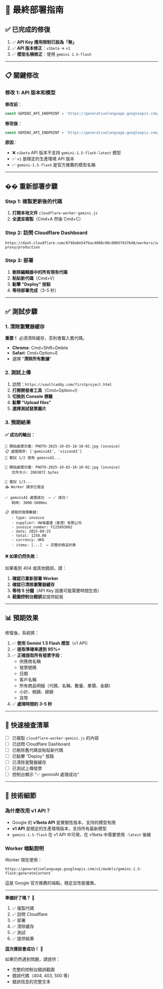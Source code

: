 # 🚀 **最終部署指南**

## ✅ **已完成的修復**

1. ✅ **API Key 應用限制已設為「無」**
2. ✅ **API 版本修正**：`v1beta` → `v1`
3. ✅ **模型名稱修正**：使用 `gemini-1.5-flash`

---

## 📋 **關鍵修改**

### **修改 1: API 版本和模型**

**修改前**：
```javascript
const GEMINI_API_ENDPOINT = 'https://generativelanguage.googleapis.com/v1beta/models/gemini-1.5-flash-latest:generateContent';
```

**修改後**：
```javascript
const GEMINI_API_ENDPOINT = 'https://generativelanguage.googleapis.com/v1/models/gemini-1.5-flash:generateContent';
```

**原因**：
- ❌ `v1beta` API 版本不支持 `gemini-1.5-flash-latest` 模型
- ✅ `v1` 是穩定的生產環境 API 版本
- ✅ `gemini-1.5-flash` 是官方推薦的模型名稱

---

## �� **重新部署步驟**

### **Step 1: 複製更新後的代碼**

1. **打開本地文件** `cloudflare-worker-gemini.js`
2. **全選並複製**（Cmd+A 然後 Cmd+C）

### **Step 2: 訪問 Cloudflare Dashboard**

```
https://dash.cloudflare.com/6748a0e547bac4008c90c8005f437648/workers/services/edit/gemini-proxy/production
```

### **Step 3: 部署**

1. **刪除編輯器中的所有現有代碼**
2. **粘貼新代碼**（Cmd+V）
3. **點擊 "Deploy" 按鈕**
4. **等待部署完成**（3-5 秒）

---

## ✅ **測試步驟**

### **1. 清除瀏覽器緩存**

**重要！** 必須清除緩存，否則會載入舊代碼。

- **Chrome**: Cmd+Shift+Delete
- **Safari**: Cmd+Option+E
- 選擇 "**清除所有數據**"

### **2. 測試上傳**

1. 訪問：`https://vaultcaddy.com/firstproject.html`
2. **打開開發者工具**（Cmd+Option+I）
3. **切換到 Console 標籤**
4. **點擊 "Upload files"**
5. **選擇測試發票圖片**

### **3. 預期結果**

#### **✅ 成功的輸出**：

```
🚀 開始處理文檔: PHOTO-2025-10-03-18-10-02.jpg (invoice)
📋 處理順序: ['geminiAI', 'visionAI']
🔄 嘗試 1/2 使用 geminiAI...

🤖 開始處理文檔: PHOTO-2025-10-03-18-10-02.jpg (invoice)
   文件大小: 2063072 bytes

🔄 嘗試 1/3...
📥 Worker 請求已發送

✅ geminiAI 處理成功  ← ✅ 成功！
   耗時: 3000-5000ms

📋 提取的發票數據:
   - type: invoice
   - supplier: HW海運達（香港）有限公司
   - invoice_number: FI25093602
   - date: 2025-09-25
   - total: 1250.00
   - currency: HKD
   - items: [...]  ← 完整的商品列表
```

#### **❌ 如果仍然失敗**：

如果看到 404 或其他錯誤，請：

1. **確認已重新部署 Worker**
2. **確認已清除瀏覽器緩存**
3. **等待 5 分鐘**（API Key 設置可能需要時間生效）
4. **截圖控制台錯誤**並提供給我

---

## 📊 **預期效果**

修復後，系統將：

1. ✅ **使用 Gemini 1.5 Flash 模型**（v1 API）
2. ✅ **提取準確率達到 95%+**
3. ✅ **正確提取所有發票字段**：
   - 供應商名稱
   - 發票號碼
   - 日期
   - 客戶名稱
   - 所有商品明細（代碼、名稱、數量、單價、金額）
   - 小計、稅額、總額
   - 貨幣
4. ✅ **處理時間約 3-5 秒**

---

## 🎯 **快速檢查清單**

- [ ] 已複製 `cloudflare-worker-gemini.js` 的內容
- [ ] 已訪問 Cloudflare Dashboard
- [ ] 已刪除舊代碼並粘貼新代碼
- [ ] 已點擊 "Deploy" 按鈕
- [ ] 已清除瀏覽器緩存
- [ ] 已測試上傳發票
- [ ] 控制台顯示 "✅ geminiAI 處理成功"

---

## 📝 **技術細節**

### **為什麼改用 v1 API？**

- Google 的 **v1beta API** 是實驗性版本，支持的模型有限
- **v1 API** 是穩定的生產環境版本，支持所有最新模型
- `gemini-1.5-flash` 在 v1 API 中可用，在 v1beta 中需要使用 `-latest` 後綴

### **Worker 端點說明**

Worker 現在使用：
```
https://generativelanguage.googleapis.com/v1/models/gemini-1.5-flash:generateContent
```

這是 Google 官方推薦的端點，穩定且性能優異。

---

**準備好了嗎？** 🚀

1. ✅ 複製代碼
2. ✅ 訪問 Cloudflare
3. ✅ 部署
4. ✅ 清除緩存
5. ✅ 測試
6. ✅ 提供結果

**這次應該會成功！** 🎉

如果仍然遇到問題，請提供：
- 完整的控制台錯誤截圖
- 錯誤代碼（404, 403, 500 等）
- 錯誤信息的完整文本

